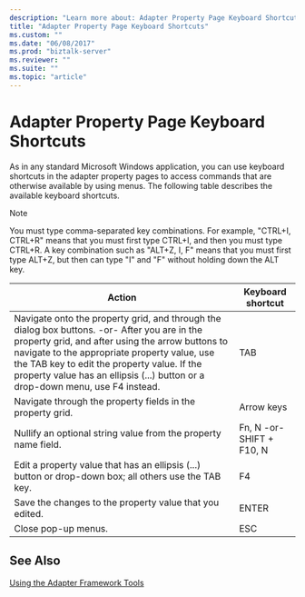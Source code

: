 ```yaml
---
description: "Learn more about: Adapter Property Page Keyboard Shortcuts"
title: "Adapter Property Page Keyboard Shortcuts"
ms.custom: ""
ms.date: "06/08/2017"
ms.prod: "biztalk-server"
ms.reviewer: ""
ms.suite: ""
ms.topic: "article"
---
```

# Adapter Property Page Keyboard Shortcuts
As in any standard Microsoft Windows application, you can use keyboard shortcuts in the adapter property pages to access commands that are otherwise available by using menus. The following table describes the available keyboard shortcuts.  
  
> [!NOTE]
>  You must type comma-separated key combinations. For example, "CTRL+I, CTRL+R" means that you must first type CTRL+I, and then you must type CTRL+R. A key combination such as "ALT+Z, I, F" means that you must first type ALT+Z, but then can type "I" and "F" without holding down the ALT key.  
  
|Action|Keyboard shortcut|  
|------------|-----------------------|  
|Navigate onto the property grid, and through the dialog box buttons. -or- After you are in the property grid, and after using the arrow buttons to navigate to the appropriate property value, use the TAB key to edit the property value. If the property value has an ellipsis (...) button or a drop-down menu, use F4 instead.|TAB|  
|Navigate through the property fields in the property grid.|Arrow keys|  
|Nullify an optional string value from the property name field.|Fn, N -or- SHIFT + F10, N|  
|Edit a property value that has an ellipsis (...) button or drop-down box; all others use the TAB key.|F4|  
|Save the changes to the property value that you edited.|ENTER|  
|Close pop-up menus.|ESC|  
  
## See Also  
 [Using the Adapter Framework Tools](../core/using-the-adapter-framework-tools.md)
